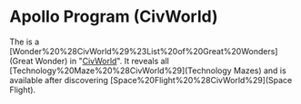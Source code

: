 # Apollo Program (CivWorld)

The is a [Wonder%20%28CivWorld%29%23List%20of%20Great%20Wonders](Great Wonder) in "[CivWorld](CivWorld)". It reveals all [Technology%20Maze%20%28CivWorld%29](Technology Mazes) and is available after discovering [Space%20Flight%20%28CivWorld%29](Space Flight).